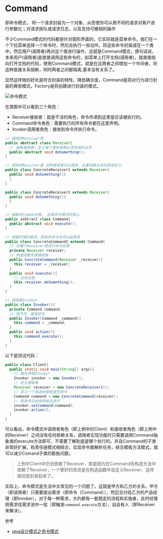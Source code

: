 # Command

即命令模式， 将一个请求封装为一个对象，从而使你可以用不同的请求对客户进行参数化；对请求排队或请求日志，以及支持可撤销的操作

不少Command模式的代码都是针对图形界面的，它实际就是菜单命令，我们在一个下拉菜单选择一个命令时，然后会执行一些动作。将这些命令封装成在一个类中，然后用户(调用者)再对这个类进行操作，这就是Command模式，换句话说，本来用户(调用者)是直接调用这些命令的，如菜单上打开文档(调用者)，就直接指向打开文档的代码，使用Command模式，就是在这两者之间增加一个中间者，将这种直接关系拗断，同时两者之间都隔离,基本没有关系了。

显然这样做的好处是符合封装的特性，降低耦合度，Command是将对行为进行封装的典型模式，Factory是将创建进行封装的模式。


![命令模式](http://img.blog.csdn.net/20170621121426157?watermark/2/text/aHR0cDovL2Jsb2cuY3Nkbi5uZXQvc2p5dHRrbA==/font/5a6L5L2T/fontsize/400/fill/I0JBQkFCMA==/dissolve/70/gravity/SouthEast)

在类图中可以看到三个角色：
* Receiver接收者：就是干活的角色，命令传递到这里是应该被执行的。
* Command命令角色：需要执行的所有命令都在这里声明。
* Invoker调用者角色：接收到命令并执行命令。
```java
// 通用的Receiver类
public abstract class Receiver{
  // 抽象接收者，定义每个接收者都必须完成的业务
  public abstract void doSomething();
}

// 具体的Receiver类 这种接收者可以很多，主要依赖业务的具体定义。
public class ConcreteReceiver1 extends Receiver{
  public void doSomething(){
  }
}

public class ConcreteReceiver2 extends Receiver{
  public void doSomething(){
  }
}

// 抽象的Command类。 这是命令模式的核心
public asbtract class Command{
  public abstract void execute();
}

// 根据环境的需求，具体的命令也可以由很多
public class ConcreteCommand1 extends Command{
  // 对哪个Receiver类进行命令处理
  private Receiver receiver;
  // 构造函数传递接收者
  public ConcreteCommand(Receiver _receiver){
    this.receiver = _receiver;
  }
  public void execute(){
    // 业务处理
    this.receiver.doSomething();
  }
}

// 调用者Invoker
public class Invoker(){
  private Command command;
  // 受气包，接受命令
  public Invoker(Command _command){
    this.command = _command;
  }
  public void action(){
    this.command.execute();
  }
}
```
以下是测试代码：
```java
public class Client{
  public static void main(String[] args){
    // 首先声明Invoker
    Invoker invoker = new Invoker();
    // 定义接收者
    Receiver receiver = new ConcreteReceiver1();
    // 定义一个发送给接收者的命令
    Command command = new ConcreteCommand(receiver);
    // 把命令交给调用者去执行
    invoker.setCommand(command);
    invoker.action();
  }
}

```

可以看出，命令模式中调用者角色（即上例中的Client）和接收者角色（即上例中的Receiver）之间没有任何依赖关系，调用者实现功能时只需要调用Command抽象类的execute方法即可，不需要了解到底是哪个执行的。并且Command的子类非常好扩展，和责任链模式相结合，实现命令簇解析任务，结合模板方法模式，就可以减少Comand子类的膨胀问题。

> 上例中Client中仍旧依赖了Receiver，那是因为在Command在构造方法中依赖了Receiver，一个更好的改进是在构造函数中自定义Receiver，这样就彻底封装起来了。


实际上，命令模式是生活中太常见的一个问题了。这就是甲方和乙方的关系，甲方（即调用者）只需要提出需求（即命令（Command）），然后交付给乙方的产品经理（即Invoker），对于每一种需求，大约都有一套既定的流程和实施者，此时经理把需求往需求池中一挂（即触发`command.execute`方法），自会有人（即Receiver来解决）。



参考
* [java设计模式之命令模式](https://www.cnblogs.com/liaoweipeng/p/5693154.html)
